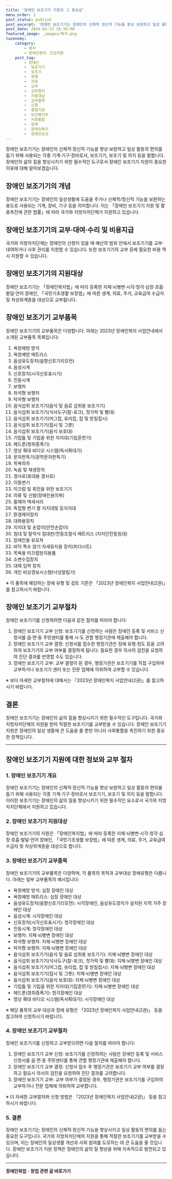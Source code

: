 ```yaml
---
title: '장애인 보조기기 지원과 그 중요성'
menu_order: 1
post_status: publish
post_excerpt: '장애인 보조기기는 장애인의 신체적 정신적 기능을 향상 보완하고 일상 활동의 편의를 돕기 위해 사용되는 각종 기계 기구 장비로서, 보조기기, 보조기 및 의지 등을 말합니다. 장애인의 삶의 질을 향상시키기 위한 필수적인 도구로서 장애인 보조기기 지원이 중요한 이유에 대해 알아보겠습니다.'
post_date: 2024-01-13 16:38:00
featured_image: _images/복지.png
taxonomy:
    category:
        - 복지
        - 장애인편의ㆍ건강지원
    post_tag:
        - 장애인
        -  보조기기
        -  보조기
        -  장애
        -  지원
        -  교부
        -  교부절차
        -  지원대상
        -  교부품목
        -  신청
        -  행정기관
        -  보건복지부
        -  사회통합
        -  정책
        -  장애인복지
        -  장애인보조
---
```



장애인 보조기기는 장애인의 신체적·정신적 기능을 향상·보완하고 일상 활동의 편의를 돕기 위해 사용되는 각종 기계·기구·장비로서, 보조기기, 보조기 및 의지 등을 말합니다. 장애인의 삶의 질을 향상시키기 위한 필수적인 도구로서 장애인 보조기기 지원이 중요한 이유에 대해 알아보겠습니다.

## 장애인 보조기기의 개념

장애인 보조기기는 장애인의 일상생활에 도움을 주거나 신체적/정신적 기능을 보완하는 용도로 사용되는 기계, 장비, 기구 등을 의미합니다. 이는 「장애인 보조기기 지원 및 활용촉진에 관한 법률」에 따라 국가와 지방자치단체가 지원하고 있습니다.

## 장애인 보조기기의 교부·대여·수리 및 비용지급 

국가와 지방자치단체는 장애인의 신청이 있을 때 예산의 범위 안에서 보조기기를 교부·대여하거나 사후 관리를 지원할 수 있습니다. 또한 보조기기의 교부 등에 필요한 비용 역시 지원할 수 있습니다.

## 장애인 보조기기의 지원대상

장애인 보조기기는 「장애인복지법」에 따라 등록한 지체·뇌병변·시각·청각·심장·호흡·발달·언어 장애인, 「국민기초생활 보장법」에 따른 생계, 의료, 주거, 교육급여 수급자 및 차상위계층을 대상으로 교부됩니다.

## 장애인 보조기기 교부품목

장애인 보조기기의 교부품목은 다양합니다. 아래는 2023년 장애인복지 사업안내에서 소개된 교부품목 목록입니다:

1. 욕창예방 방석
2. 욕창예방 매트리스
3. 음성유도장치(음향신호기리모컨)
4. 음성시계
5. 신호장치(시각신호표시기)
6. 진동시계
7. 보행차
8. 좌석형 보행차
9. 탁자형 보행차
10. 음식섭취 보조기기(음식 및 음료 섭취용 보조기기)
11. 음식섭취 보조기기(식사도구(칼-포크), 젓가락 및 빨대)
12. 음식섭취 보조기기(머그컵, 유리컵, 컵 및 받침접시)
13. 음식섭취 보조기기(접시 및 그릇)
14. 음식섭취 보조기기(음식 보호대)
15. 기립틀 및 기립을 위한 지지대(기립훈련기)
16. 헤드폰(청취증폭기)
17. 영상 확대 비디오 시스템(독서확대기)
18. 문자판독기(광학문자판독기)
19. 목욕의자
20. 녹음 및 재생장치
21. 경사로(휴대용 경사로)
22. 이동변기
23. 미끄럼 및 회전을 위한 보조기기
24. 의류 및 신발(장애인용의복)
25. 휠체어 액세서리
26. 독립형 변기 팔 지지대및 등지지대
27. 환경제어장치
28. 대화용장치
29. 지지대 및 손잡이(안전손잡이)
30. 침대 및 탈착식 침대판/전동조절식 매트리스 (지지단전동침대)
31. 장애인용 유모차
32. 바닥 특수 앉기 자세유지용 장치(피더시트)
33. 목욕용 미끄럼방지용품
34. 소변수집장치
35. 대체 입력 장치
36. 개인 비상경보시스템(낙상알림기)

※ 각 품목에 해당하는 장애 유형 및 검토 기준은 「2023년 장애인복지 사업안내(2권)」를 참고하시기 바랍니다.

## 장애인 보조기기 교부절차

장애인 보조기기를 신청하려면 다음과 같은 절차를 따라야 합니다:

1. 장애인 보조기기 교부 신청: 보조기기를 신청하는 사람은 장애인 등록 및 서비스 신청서를 읍·면·동 주민센터를 통해 시·도 관할 행정기관에 제출해야 합니다.
2. 장애인 보조기기 교부 결정: 신청서를 접수한 행정기관은 장애 유형·정도 등을 고려하여 보조기기의 교부 여부를 결정하게 됩니다. 필요한 경우 의사의 검진을 요청하여 진단 결과를 반영할 수도 있습니다.
3. 장애인 보조기기 교부: 교부 결정이 된 경우, 행정기관은 보조기기를 직접 구입하여 교부하거나 보조기기 센터 또는 전문 업체에 의뢰하여 교부할 수 있습니다.

※ 보다 자세한 교부절차에 대해서는 「2023년 장애인복지 사업안내(2권)」를 참고하시기 바랍니다.

## 결론

장애인 보조기기는 장애인의 삶의 질을 향상시키기 위한 필수적인 도구입니다. 국가와 지방자치단체의 지원을 받아 적절한 보조기기를 교부받을 수 있습니다. 장애인 보조기기 지원은 장애인의 일상 생활에 큰 도움을 줄 뿐만 아니라 사회통합을 촉진하기 위한 중요한 정책입니다.

---

## 장애인 보조기기 지원에 대한 정보와 교부 절차

### 1. 장애인 보조기기 개요

장애인 보조기기는 장애인의 신체적·정신적 기능을 향상·보완하고 일상 활동의 편의를 돕기 위해 사용되는 각종 기계·기구·장비로서 보조기기, 보조기 및 의지 등을 말합니다. 이러한 보조기기는 장애인의 삶의 질을 향상시키기 위한 필수적인 요소로서 국가와 지방자치단체에서 지원하고 있습니다.

### 2. 장애인 보조기기 지원대상

장애인 보조기기의 지원은 「장애인복지법」에 따라 등록한 지체·뇌병변·시각·청각·심장·호흡·발달·언어 장애인, 「국민기초생활 보장법」에 따른 생계, 의료, 주거, 교육급여 수급자 및 차상위계층을 대상으로 합니다.

### 3. 장애인 보조기기 교부품목

장애인 보조기기의 교부품목은 다양하며, 각 품목의 목적과 교부대상 장애유형은 다릅니다. 아래는 일부 교부품목의 예시입니다:

- 욕창예방 방석: 심장 장애인 대상
- 욕창예방 매트리스: 심장 장애인 대상
- 음성유도장치(음향신호기리모컨): 시각장애인, 음성유도장치가 설치된 지역 거주 장애인 대상
- 음성시계: 시각장애인 대상
- 신호장치(시각신호표시기): 청각장애인 대상
- 진동시계: 청각장애인 대상
- 보행차: 지체·뇌병변 장애인 대상
- 좌석형 보행차: 지체·뇌병변 장애인 대상
- 탁자형 보행차: 지체·뇌병변 장애인 대상
- 음식섭취 보조기기(음식 및 음료 섭취용 보조기기): 지체·뇌병변 장애인 대상
- 음식섭취 보조기기(식사도구(칼-포크), 젓가락 및 빨대): 지체·뇌병변 장애인 대상
- 음식섭취 보조기기(머그컵, 유리컵, 컵 및 받침접시): 지체·뇌병변 장애인 대상
- 음식섭취 보조기기(접시 및 그릇): 지체·뇌병변 장애인 대상
- 음식섭취 보조기기(음식 보호대): 지체·뇌병변 장애인 대상
- 기립틀 및 기립을 위한 지지대(기립훈련기): 지체·뇌병변 장애인 대상
- 헤드폰(청취증폭기): 청각장애인 대상
- 영상 확대 비디오 시스템(독서확대기): 시각장애인 대상

※ 해당 품목의 교부 대상과 장애 유형은 「2023년 장애인복지 사업안내(2권)」 등을 참고하여 신청하시기 바랍니다.

### 4. 장애인 보조기기 교부절차

장애인 보조기기를 신청하고 교부받으려면 다음 절차를 따라야 합니다:

1. 장애인 보조기기 교부 신청: 보조기기를 신청하려는 사람은 장애인 등록 및 서비스신청서를 읍·면·동 주민센터를 통해 관할 행정기관에 제출해야 합니다.
2. 장애인 보조기기 교부 결정: 신청서 접수 후 행정기관은 보조기기 교부 여부를 결정하고 필요시 의사의 검진을 요청하여 진단 결과를 고려합니다.
3. 장애인 보조기기 교부: 교부 여부가 결정된 경우, 행정기관은 보조기기를 구입하여 교부하거나 전문 업체에 의뢰하여 교부합니다.

※ 더 자세한 교부절차와 신청 방법은 「2023년 장애인복지 사업안내(2권)」 등을 참고하시기 바랍니다.

### 5. 결론

장애인 보조기기는 장애인의 신체적·정신적 기능을 향상시키고 일상 활동의 편의를 돕는 중요한 도구입니다. 국가와 지방자치단체의 지원을 통해 적절한 보조기기를 교부받을 수 있으며, 이는 장애인의 일상생활 개선과 사회 참여를 도모하는 데 큰 도움을 줄 것입니다. 장애인 보조기기 지원 정책은 장애인의 삶의 질 향상을 위해 지속적으로 발전되고 있습니다.
<!-- wp:separator -->
<hr class="wp-block-separator has-alpha-channel-opacity"/>
<!-- /wp:separator -->

<!-- wp:group {"backgroundColor":"base","layout":{"type":"constrained"}} -->
<div class="wp-block-group has-base-background-color has-background"><!-- wp:paragraph {"align":"center","fontSize":"medium"} -->
<p class="has-text-align-center has-large-font-size"><strong>장애인취업ㆍ창업 관련 글 바로가기</strong></p>
<!-- /wp:paragraph -->


<!-- wp:latest-posts
{"categories":[{"id":12749,"count":19,"description":"","link":"https://uknowlaw.com/category/%ec%9e%a5%ec%95%a0%ec%9d%b8%ec%b7%a8%ec%97%85%e3%86%8d%ec%b0%bd%ec%97%85/","name":"장애인취업ㆍ창업","slug":"장애인취업ㆍ창업","taxonomy":"category","parent":0,"meta":[],"_links":{"self":[{"href":"https://uknowlaw.com/wp-json/wp/v2/categories/12749"}],"collection":[{"href":"https://uknowlaw.com/wp-json/wp/v2/categories"}],"about":[{"href":"https://uknowlaw.com/wp-json/wp/v2/taxonomies/category"}],"wp:post_type":[{"href":"https://uknowlaw.com/wp-json/wp/v2/posts?categories=12749"}],"curies":[{"name":"wp","href":"https://api.w.org/{rel}","templated":true}]}}],"postsToShow":100,"excerptLength":28,"postLayout":"grid","columns":2,"featuredImageAlign":"left","featuredImageSizeSlug":"large","fontSize":"small"} /--></div>
<!-- /wp:group -->